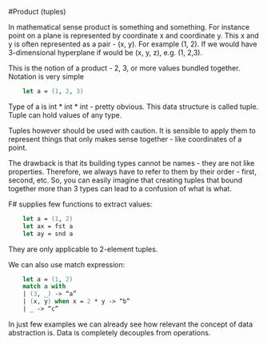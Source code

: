 #Product (tuples)

In mathematical sense product is something and something. For instance point on a plane is represented by coordinate x and coordinate y. This x and y is often represented as a pair - (x, y). For example (1, 2). If we would have 3-dimensional hyperplane if would be (x, y, z), e.g. (1, 2,3).

This is the notion of a product - 2, 3, or more values bundled together. Notation is very simple

```fsharp
    let a = (1, 2, 3)
```

Type of a is int * int * int - pretty obvious. This data structure is called tuple.  Tuple can hold values of any type. 

Tuples however should be used with caution. It is sensible to apply them to represent things that only makes sense together - like coordinates of a point.

The drawback is that its building types cannot be names - they are not like properties. Therefore, we always have to refer to them by their order - first, second, etc. So, you can easily imagine that creating tuples that bound together more than 3 types can lead to a confusion of what is what. 

F# supplies few functions to extract values:

```fsharp
    let a = (1, 2)
    let ax = fst a 
    let ay = snd a
```

They are only applicable to 2-element tuples. 

We can also use match expression:

```fsharp
    let a = (1, 2) 
    match a with 
    | (3, _) -> “a”
    | (x, y) when x = 2 * y -> “b”
    | _ -> “c”
```

In just few examples we can already see how relevant the concept of data abstraction is. Data is completely decouples from operations. 